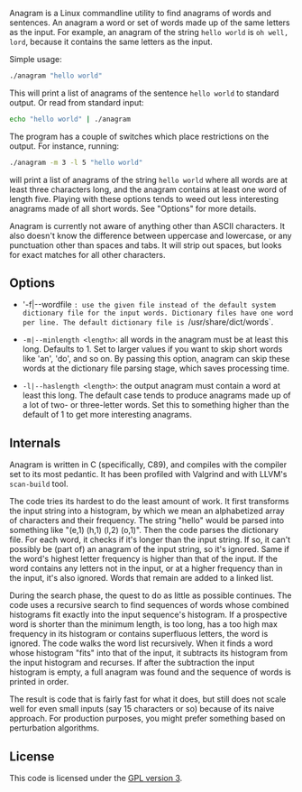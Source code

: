 Anagram is a Linux commandline utility to find anagrams of words and sentences.
An anagram a word or set of words made up of the same letters as the input. For
example, an anagram of the string `hello world` is `oh well, lord`, because it
contains the same letters as the input.

Simple usage:

```sh
./anagram "hello world"
```

This will print a list of anagrams of the sentence `hello world` to standard
output. Or read from standard input:

```sh
echo "hello world" | ./anagram
```

The program has a couple of switches which place restrictions on the output.
For instance, running:

```sh
./anagram -m 3 -l 5 "hello world"
```

will print a list of anagrams of the string `hello world` where all words are
at least three characters long, and the anagram contains at least one word of
length five. Playing with these options tends to weed out less interesting
anagrams made of all short words. See "Options" for more details.

Anagram is currently not aware of anything other than ASCII characters. It also
doesn't know the difference between uppercase and lowercase, or any punctuation
other than spaces and tabs. It will strip out spaces, but looks for exact
matches for all other characters.

## Options

- '-f|--wordfile <dictfile>`: use the given file instead of the default system
  dictionary file for the input words. Dictionary files have one word per line.
  The default dictionary file is `/usr/share/dict/words`.

- `-m|--minlength <length>`: all words in the anagram must be at least this
  long. Defaults to 1. Set to larger values if you want to skip short words
  like 'an', 'do', and so on. By passing this option, anagram can skip these
  words at the dictionary file parsing stage, which saves processing time.

- `-l|--haslength <length>`: the output anagram must contain a word at least
  this long. The default case tends to produce anagrams made up of a lot of
  two- or three-letter words. Set this to something higher than the default of
  1 to get more interesting anagrams. 

## Internals

Anagram is written in C (specifically, C89), and compiles with the compiler set
to its most pedantic. It has been profiled with Valgrind and with LLVM's
`scan-build` tool.

The code tries its hardest to do the least amount of work. It first transforms
the input string into a histogram, by which we mean an alphabetized array of
characters and their frequency. The string "hello" would be parsed into
something like "(e,1) (h,1) (l,2) (o,1)". Then the code parses the dictionary
file. For each word, it checks if it's longer than the input string. If so, it
can't possibly be (part of) an anagram of the input string, so it's ignored.
Same if the word's highest letter frequency is higher than that of the input.
If the word contains any letters not in the input, or at a higher frequency
than in the input, it's also ignored. Words that remain are added to a linked
list.

During the search phase, the quest to do as little as possible continues. The
code uses a recursive search to find sequences of words whose combined
histograms fit exactly into the input sequence's histogram. If a prospective
word is shorter than the minimum length, is too long, has a too high max
frequency in its histogram or contains superfluous letters, the word is
ignored. The code walks the word list recursively. When it finds a word whose
histogram "fits" into that of the input, it subtracts its histogram from the
input histogram and recurses. If after the subtraction the input histogram is
empty, a full anagram was found and the sequence of words is printed in order.

The result is code that is fairly fast for what it does, but still does not
scale well for even small inputs (say 15 characters or so) because of its naive
approach. For production purposes, you might prefer something based on
perturbation algorithms.

## License

This code is licensed under the
[GPL version 3](https://www.gnu.org/licenses/gpl-3.0.html).
